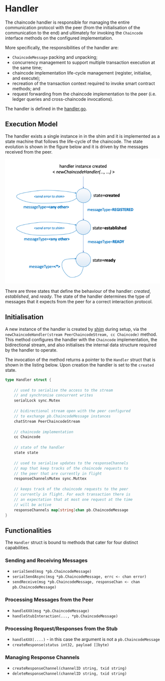 # Handler

The chaincode handler is responsible for managing the entire communication protocol with the peer (from the initialisation of the communication to the end) and ultimately for invoking the `Chaincode` interface methods on the configured implementation.

More specifically, the responsibilities of the handler are:

- `ChaincodeMessage` packing and unpacking;
- concurrency management to support multiple transaction execution at the same time;
- chaincode implementation life-cycle management (register, initialise, and execute);
- recreation of the transaction context required to invoke smart contract methods; and
- request forwarding from the chaincode implementation to the peer (i.e. ledger queries and cross-chaincode invocations).

The handler is defined in the [handler.go](https://github.com/hyperledger/fabric-chaincode-go/blob/master/shim/handler.go).

## Execution Model

The handler exists a single instance in in the shim and it is implemented as a state machine that follows the life-cycle of the chaincode. The state evolution is shown in the figure below and it is driven by the messages received from the peer.

![Chaincode Handler State Machine](../../../images/handler-state-machine.png)

There are three states that define the behaviour of the handler: _created_, _established_, and _ready_. The state of the handler determines the type of messages that it expects from the peer for a correct interaction protocol.

## Initialisation

A new instance of the handler is created by [shim](shim.md) during setup, via the  `newChaincodeHandler(stream PeerChaincodeStream, cc Chaincode)` method. This method configures the handler with the `Chaincode` implementation, the bidirectional stream, and also initialises the internal data structure required by the handler to operate.

The invocation of the method returns a pointer to the `Handler` struct that is shown in the listing below. Upon creation the handler is set to the `created` state.

```go
type Handler struct {

    // used to serialise the access to the stream
    // and synchronise concurrent writes
    serialLock sync.Mutex

    // bidirectional stream open with the peer configured
    // to exchange pb.ChaincodeMessage instances
    chatStream PeerChaincodeStream

    // chaincode implementation
    cc Chaincode

    // state of the handler
    state state

    // used to serialise updates to the responseChannels
    // map that keep tracks of the chaincode requests to
    // the peer that are currently in flight
    responseChannelsMutex sync.Muttex

    // keeps track of the chaincode requests to the peer
    // currently in flight. For each transaction there is
    // an expectation that at most one request at the time
    // will be active
    responseChannels map[string]chan pb.ChaincodeMessage
}

```

## Functionalities

The `Handler` struct is bound to methods that cater for four distinct capabilities.

### Sending and Receiving Messages

- `serialSend(msg *pb.ChaincodeMessage)`
- `serialSendAsync(msg *pb.ChaincodeMessage, errc <- chan error)`
- `sendReceive(msg *pb.ChaincodeMessage, responseChan <- chan pb.ChaincodeMessage)`

### Processing Messages from the Peer

- `handleXXX(msg *pb.ChaincodeMessage)`
- `handleStubInteraction(..., *pb.ChaincodeMessage)`
  
### Processing Request/Responses from the Stub

- `handleXXX(....)` - in this case the argument is not a `pb.ChaincodeMessage`
- `createResponse(status int32, payload []byte)`
  
### Managing Response Channels

- `createResponseChannel(channelID string, txid string)`
- `deleteResponseChannel(channelID string, txid string)`
